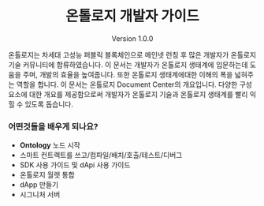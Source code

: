 
<h1 align="center">온톨로지 개발자 가이드</h1>

<p align="center" class="version">Version 1.0.0 </p> 

온톨로지는 차세대 고성능 퍼블릭 블록체인으로 메인넷 런칭 후 많은 개발자가 온톨로지 기술 커뮤니티에 합류하였습니다.
이 문서는 개발자가 온톨로지 생태계에 입문하는데 도움을 주며, 개발의 효율을 높여줍니다. 또한 온톨로지 생태계에대한 이해의 폭을 넓혀주는 역할을 합니다. 
이 문서는 온톨로지 Document Center의 개요입니다. 다양한 구성 요소에 대한 개요를 제공함으로써 개발자가 온톨로지 기술과 온톨로지 생태계를 빨리 익힐 수 있도록 돕습니다.
### 어떤것들을 배우게 되나요?

* **Ontology** 노드 시작
* 스마트 컨트랙트를 쓰고/컴파일/배치/호출/테스트/디버그
* SDK 사용 가이드 및 dApi 사용 가이드
* 온톨로지 월렛 통합
* dApp 만들기
* 시그니처 서버
